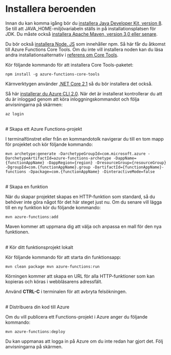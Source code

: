 # Installera beroenden

Innan du kan komma igång bör du [installera Java Developer Kit, version 8](https://go.microsoft.com/fwlink/?linkid=2016706). Se till att JAVA\_HOME-miljövariabeln ställs in på installationsplatsen för JDK. Du måste också [installera Apache Maven, version 3,0 eller senare](https://go.microsoft.com/fwlink/?linkid=2016384).

Du bör också [installera Node. JS](https://go.microsoft.com/fwlink/?linkid=2016195) som innehåller npm. Så här får du åtkomst till Azure Functions Core Tools. Om du inte vill installera noden kan du läsa andra installationsalternativ i [referens om Core Tools](https://go.microsoft.com/fwlink/?linkid=2016192).

Kör följande kommando för att installera Core Tools-paketet:

``` npm install -g azure-functions-core-tools ```

Kärnverktygen använder [.NET Core 2,1](https://go.microsoft.com/fwlink/?linkid=2016373) så du bör installera det också.

Så här [installerar du Azure CLI 2.0](https://go.microsoft.com/fwlink/?linkid=2016701). När det är installerat kontrollerar du att du är inloggad genom att köra inloggningskommandot och följa anvisningarna på skärmen:

``` az login ```

<br/>
# Skapa ett Azure Functions-projekt

I terminalfönstret eller från en kommandotolk navigerar du till en tom mapp för projektet och kör följande kommando:

``` mvn archetype:generate -DarchetypeGroupId=com.microsoft.azure -DarchetypeArtifactId=azure-functions-archetype -DappName={functionAppName} -DappRegion={region} -DresourceGroup={resourceGroup} -DgroupId=com.{functionAppName}.group -DartifactId={functionAppName}-functions -Dpackage=com.{functionAppName} -DinteractiveMode=false ```

<br/>
# Skapa en funktion

När du skapar projektet skapas en HTTP-funktion som standard, så du behöver inte göra något för det här steget just nu. Om du senare vill lägga till en ny funktion kör du följande kommando:

``` mvn azure-functions:add ```

Maven kommer att uppmana dig att välja och anpassa en mall för den nya funktionen.

<br/>
# Kör ditt funktionsprojekt lokalt

Kör följande kommando för att starta din funktionsapp:

``` mvn clean package mvn azure-functions:run ```

Körningen kommer att skapa en URL för alla HTTP-funktioner som kan kopieras och köras i webbläsarens adressfält.

Använd **CTRL-C** i terminalen för att avbryta felsökningen.

<br/>
# Distribuera din kod till Azure

Om du vill publicera ett Functions-projekt i Azure anger du följande kommando:

``` mvn azure-functions:deploy ```

Du kan uppmanas att logga in på Azure om du inte redan har gjort det. Följ anvisningarna på skärmen.
